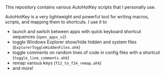 This repository contains various AutoHotKey scripts that I personally use.

AutoHotKey is a very lightweight and powerful tool for writing macros, scripts, and mapping them to shortcuts.
I use it to
- launch and switch between apps with quick keyboard shortcut sequences (`open_apps_v2`)
- toggle Windows Explorer show/hide hidden and system files (`ExplorerToggleHiddenFiles.ahk`)
- toggle comments on random lines of code in config files with a shortcut (`toggle_line_comments.ahk`)
- remap various keys (`f12_to_f24_remap.ahk`)
- and more!
